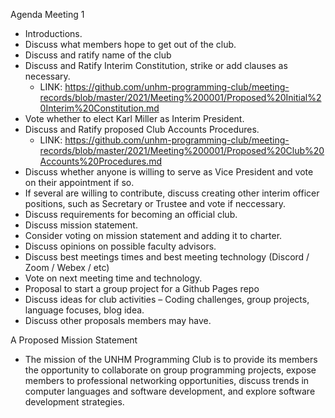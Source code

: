 Agenda Meeting 1
-	Introductions.
-	Discuss what members hope to get out of the club.
-   Discuss and ratify name of the club
-	Discuss and Ratify Interim Constitution, strike or add clauses as necessary.
    - LINK: https://github.com/unhm-programming-club/meeting-records/blob/master/2021/Meeting%200001/Proposed%20Initial%20Interim%20Constitution.md
-	Vote whether to elect Karl Miller as Interim President.
-	Discuss and Ratify proposed Club Accounts Procedures.
    - LINK: https://github.com/unhm-programming-club/meeting-records/blob/master/2021/Meeting%200001/Proposed%20Club%20Accounts%20Procedures.md
-	Discuss whether anyone is willing to serve as Vice President and vote on their appointment if so.
-	If several are willing to contribute, discuss creating other interim officer positions, such as Secretary or Trustee and vote if neccessary. 
-   Discuss requirements for becoming an official club.
-	Discuss mission statement.
-	Consider voting on mission statement and adding it to charter.
-	Discuss opinions on possible faculty advisors.
-	Discuss best meetings times and best meeting technology (Discord / Zoom / Webex / etc)
-	Vote on next meeting time and technology.
-	Proposal to start a group project for a Github Pages repo
-	Discuss ideas for club activities – Coding challenges, group projects, language focuses, blog idea.
-   Discuss other proposals members may have.


A Proposed Mission Statement

- 	The mission of the UNHM Programming Club is to provide its members the opportunity to collaborate on group programming projects, expose members to professional networking opportunities, discuss trends in computer languages and software development, and explore software development strategies.